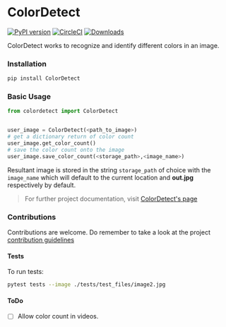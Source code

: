 # ColorDetect


[![PyPI version](https://badge.fury.io/py/ColorDetect.svg)](https://pypi.org/project/ColorDetect/)
[![CircleCI](https://circleci.com/gh/MarvinKweyu/ColorDetect.svg?style=svg)](https://circleci.com/gh/MarvinKweyu/ColorDetect)
[![Downloads](https://pepy.tech/badge/colordetect)](https://pypi.org/project/ColorDetect/)


ColorDetect works to recognize and identify different colors in an image.


### Installation

```bash
pip install ColorDetect
```

### Basic Usage
```python
from colordetect import ColorDetect


user_image = ColorDetect(<path_to_image>)
# get a dictionary return of color count
user_image.get_color_count()
# save the color count onto the image
user_image.save_color_count(<storage_path>,<image_name>)

```

Resultant image is stored in the string `storage_path` of choice with the `image_name` which will default to the current location and **out.jpg** respectively by default.


> For further project documentation, visit [ColorDetect's page]() 

### Contributions

Contributions are welcome.
Do remember to take a look at the project [contribution guidelines](./CONTRIBUTING.md)

#### Tests
To run tests:
```bash
pytest tests --image ./tests/test_files/image2.jpg
```

#### ToDo

- [ ]  Allow color count in videos.
